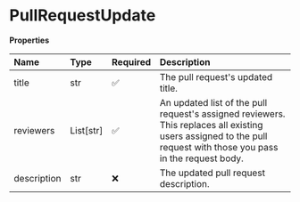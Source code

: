 # PullRequestUpdate

**Properties**

| Name        | Type      | Required | Description                                                                                                                                                      |
| :---------- | :-------- | :------- | :--------------------------------------------------------------------------------------------------------------------------------------------------------------- |
| title       | str       | ✅       | The pull request's updated title.                                                                                                                                |
| reviewers   | List[str] | ✅       | An updated list of the pull request's assigned reviewers. This replaces all existing users assigned to the pull request with those you pass in the request body. |
| description | str       | ❌       | The updated pull request description.                                                                                                                            |

<!-- This file was generated by liblab | https://liblab.com/ -->
